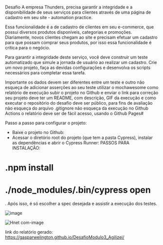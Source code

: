 Desafio
A empresa Thunders, precisa garantir a integridade e a disponibilidade de seus serviços para clientes através de uma página de cadastro em seu site - automation practice.

Essa funcionalidade é a de cadastro de clientes em seu e-commerce, que possui diversos produtos disponíveis, categorias e promoções. Diariamente, novos clientes chegam ao site e precisam efetuar um cadastro para que possam comprar seus produtos, por isso essa funcionalidade é crítica para o negócio.

Para garantir a integridade deste serviço, você deve construir um teste automatizado que simule a jornada de usuário ao realizar um cadastro. Crie um novo projeto, faça as devidas configurações e desenvolva os scripts necessários para completar essa tarefa.


Importante
os dados devem ser diferentes entre um teste e outro
não esqueça de adicionar asserções ao seu teste
utilizar o mochawesome como relatório de execução
subir o projeto no Github e enviar o link para correção
seu projeto deve ter um README, com descrição, GIF da execução e como executar
o repositório do desafio deve ser público, para fins de avaliação
não esqueça do arquivo .gitignore
não esqueça da execução no Github Actions
o relatório deve ser de fácil acesso, usando o Github Pages#


Passo a passo para configurar o projeto:

* Baixe o projeto no Github:
* Acessar o diretório root do projeto (que tem a pasta Cypress), instalar as dependências e abrir o Cypress Runner:
 PASSOS PARA INSTALAÇÃO:

# .npm install
# ./node_modules/.bin/cypress open

. Após isso, é só escolher a spec desejada e assistir a execução dos testes.

![image](https://user-images.githubusercontent.com/94000549/144837566-b83a05d2-0909-42c5-bcba-b44cb446f89a.png)







![Hnet com-image](https://user-images.githubusercontent.com/94000549/144837171-d2c560e5-d3fc-4363-a34d-e00703261c67.gif)


link do relatório gerado:   https://gasparwelington.github.io/DesafioModulo3_Agilizei/


